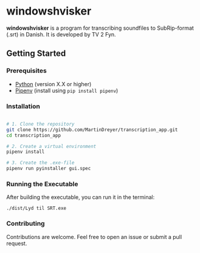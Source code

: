 # windowshvisker

**windowshvisker** is a program for transcribing soundfiles to SubRip-format (.srt) in Danish. It is developed by TV 2 Fyn.

## Getting Started

### Prerequisites

- [Python](https://www.python.org/downloads/) (version X.X or higher)
- [Pipenv](https://pipenv.pypa.io/en/latest/#install-pipenv-today) (install using `pip install pipenv`)

### Installation

  ```bash
  
  # 1. Clone the repository
  git clone https://github.com/MartinDreyer/transcription_app.git
  cd transcription_app

  # 2. Create a virtual environment
  pipenv install

  # 3. Create the .exe-file
  pipenv run pyinstaller gui.spec
  ```

### Running the Executable

After building the executable, you can run it in the terminal:

`./dist/Lyd til SRT.exe`

### Contributing

Contributions are welcome. Feel free to open an issue or submit a pull request.
